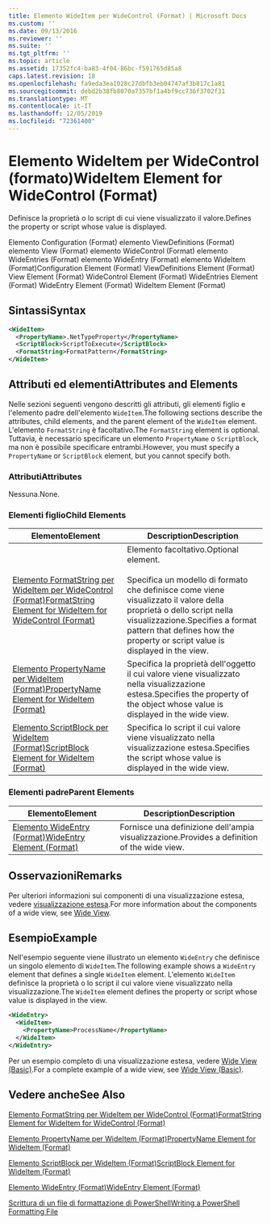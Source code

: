 ```yaml
---
title: Elemento WideItem per WideControl (Format) | Microsoft Docs
ms.custom: ''
ms.date: 09/13/2016
ms.reviewer: ''
ms.suite: ''
ms.tgt_pltfrm: ''
ms.topic: article
ms.assetid: 17352fc4-ba83-4f04-86bc-f591765d85a8
caps.latest.revision: 18
ms.openlocfilehash: fa9eda3ea1028c27dbfb3eb04747af3b817c1a81
ms.sourcegitcommit: debd2b38fb8070a7357bf1a4bf9cc736f3702f31
ms.translationtype: MT
ms.contentlocale: it-IT
ms.lasthandoff: 12/05/2019
ms.locfileid: "72361400"
---
```

# <a name="wideitem-element-for-widecontrol-format"></a><span data-ttu-id="cf053-102">Elemento WideItem per WideControl (formato)</span><span class="sxs-lookup"><span data-stu-id="cf053-102">WideItem Element for WideControl (Format)</span></span>

<span data-ttu-id="cf053-103">Definisce la proprietà o lo script di cui viene visualizzato il valore.</span><span class="sxs-lookup"><span data-stu-id="cf053-103">Defines the property or script whose value is displayed.</span></span>

<span data-ttu-id="cf053-104">Elemento Configuration (Format) elemento ViewDefinitions (Format) elemento View (Format) elemento WideControl (Format) elemento WideEntries (Format) elemento WideEntry (Format) elemento WideItem (Format)</span><span class="sxs-lookup"><span data-stu-id="cf053-104">Configuration Element (Format) ViewDefinitions Element (Format) View Element (Format) WideControl Element (Format) WideEntries Element (Format) WideEntry Element (Format) WideItem Element (Format)</span></span>

## <a name="syntax"></a><span data-ttu-id="cf053-105">Sintassi</span><span class="sxs-lookup"><span data-stu-id="cf053-105">Syntax</span></span>

```xml
<WideItem>
  <PropertyName>.NetTypeProperty</PropertyName>
  <ScriptBlock>ScriptToExecute</ScriptBlock>
  <FormatString>FormatPattern</FormatString>
</WideItem>
```

## <a name="attributes-and-elements"></a><span data-ttu-id="cf053-106">Attributi ed elementi</span><span class="sxs-lookup"><span data-stu-id="cf053-106">Attributes and Elements</span></span>

<span data-ttu-id="cf053-107">Nelle sezioni seguenti vengono descritti gli attributi, gli elementi figlio e l'elemento padre dell'elemento `WideItem`.</span><span class="sxs-lookup"><span data-stu-id="cf053-107">The following sections describe the attributes, child elements, and the parent element of the `WideItem` element.</span></span> <span data-ttu-id="cf053-108">L'elemento `FormatString` è facoltativo.</span><span class="sxs-lookup"><span data-stu-id="cf053-108">The `FormatString` element is optional.</span></span> <span data-ttu-id="cf053-109">Tuttavia, è necessario specificare un elemento `PropertyName` o `ScriptBlock`, ma non è possibile specificare entrambi.</span><span class="sxs-lookup"><span data-stu-id="cf053-109">However, you must specify a `PropertyName` or `ScriptBlock` element, but you cannot specify both.</span></span>

### <a name="attributes"></a><span data-ttu-id="cf053-110">Attributi</span><span class="sxs-lookup"><span data-stu-id="cf053-110">Attributes</span></span>

<span data-ttu-id="cf053-111">Nessuna.</span><span class="sxs-lookup"><span data-stu-id="cf053-111">None.</span></span>

### <a name="child-elements"></a><span data-ttu-id="cf053-112">Elementi figlio</span><span class="sxs-lookup"><span data-stu-id="cf053-112">Child Elements</span></span>

|<span data-ttu-id="cf053-113">Elemento</span><span class="sxs-lookup"><span data-stu-id="cf053-113">Element</span></span>|<span data-ttu-id="cf053-114">Description</span><span class="sxs-lookup"><span data-stu-id="cf053-114">Description</span></span>|
|-------------|-----------------|
|[<span data-ttu-id="cf053-115">Elemento FormatString per WideItem per WideControl (Format)</span><span class="sxs-lookup"><span data-stu-id="cf053-115">FormatString Element for WideItem for WideControl (Format)</span></span>](./formatstring-element-for-wideitem-for-widecontrol-format.md)|<span data-ttu-id="cf053-116">Elemento facoltativo.</span><span class="sxs-lookup"><span data-stu-id="cf053-116">Optional element.</span></span><br /><br /> <span data-ttu-id="cf053-117">Specifica un modello di formato che definisce come viene visualizzato il valore della proprietà o dello script nella visualizzazione.</span><span class="sxs-lookup"><span data-stu-id="cf053-117">Specifies a format pattern that defines how the property or script value is displayed in the view.</span></span>|
|[<span data-ttu-id="cf053-118">Elemento PropertyName per WideItem (Format)</span><span class="sxs-lookup"><span data-stu-id="cf053-118">PropertyName Element for WideItem (Format)</span></span>](./propertyname-element-for-wideitem-for-widecontrol-format.md)|<span data-ttu-id="cf053-119">Specifica la proprietà dell'oggetto il cui valore viene visualizzato nella visualizzazione estesa.</span><span class="sxs-lookup"><span data-stu-id="cf053-119">Specifies the property of the object whose value is displayed in the wide view.</span></span>|
|[<span data-ttu-id="cf053-120">Elemento ScriptBlock per WideItem (Format)</span><span class="sxs-lookup"><span data-stu-id="cf053-120">ScriptBlock Element for WideItem (Format)</span></span>](./scriptblock-element-for-wideitem-for-widecontrol-format.md)|<span data-ttu-id="cf053-121">Specifica lo script il cui valore viene visualizzato nella visualizzazione estesa.</span><span class="sxs-lookup"><span data-stu-id="cf053-121">Specifies the script whose value is displayed in the wide view.</span></span>|

### <a name="parent-elements"></a><span data-ttu-id="cf053-122">Elementi padre</span><span class="sxs-lookup"><span data-stu-id="cf053-122">Parent Elements</span></span>

|<span data-ttu-id="cf053-123">Elemento</span><span class="sxs-lookup"><span data-stu-id="cf053-123">Element</span></span>|<span data-ttu-id="cf053-124">Description</span><span class="sxs-lookup"><span data-stu-id="cf053-124">Description</span></span>|
|-------------|-----------------|
|[<span data-ttu-id="cf053-125">Elemento WideEntry (Format)</span><span class="sxs-lookup"><span data-stu-id="cf053-125">WideEntry Element (Format)</span></span>](./wideentry-element-for-widecontrol-format.md)|<span data-ttu-id="cf053-126">Fornisce una definizione dell'ampia visualizzazione.</span><span class="sxs-lookup"><span data-stu-id="cf053-126">Provides a definition of the wide view.</span></span>|

## <a name="remarks"></a><span data-ttu-id="cf053-127">Osservazioni</span><span class="sxs-lookup"><span data-stu-id="cf053-127">Remarks</span></span>

<span data-ttu-id="cf053-128">Per ulteriori informazioni sui componenti di una visualizzazione estesa, vedere [visualizzazione estesa](./creating-a-wide-view.md).</span><span class="sxs-lookup"><span data-stu-id="cf053-128">For more information about the components of a wide view, see [Wide View](./creating-a-wide-view.md).</span></span>

## <a name="example"></a><span data-ttu-id="cf053-129">Esempio</span><span class="sxs-lookup"><span data-stu-id="cf053-129">Example</span></span>

<span data-ttu-id="cf053-130">Nell'esempio seguente viene illustrato un elemento `WideEntry` che definisce un singolo elemento di `WideItem`.</span><span class="sxs-lookup"><span data-stu-id="cf053-130">The following example shows a `WideEntry` element that defines a single `WideItem` element.</span></span> <span data-ttu-id="cf053-131">L'elemento `WideItem` definisce la proprietà o lo script il cui valore viene visualizzato nella visualizzazione.</span><span class="sxs-lookup"><span data-stu-id="cf053-131">The `WideItem` element defines the property or script whose value is displayed in the view.</span></span>

```xml
<WideEntry>
  <WideItem>
    <PropertyName>ProcessName</PropertyName>
  </WideItem>
</WideEntry>
```

<span data-ttu-id="cf053-132">Per un esempio completo di una visualizzazione estesa, vedere [Wide View (Basic)](./wide-view-basic.md).</span><span class="sxs-lookup"><span data-stu-id="cf053-132">For a complete example of a wide view, see [Wide View (Basic)](./wide-view-basic.md).</span></span>

## <a name="see-also"></a><span data-ttu-id="cf053-133">Vedere anche</span><span class="sxs-lookup"><span data-stu-id="cf053-133">See Also</span></span>

[<span data-ttu-id="cf053-134">Elemento FormatString per WideItem per WideControl (Format)</span><span class="sxs-lookup"><span data-stu-id="cf053-134">FormatString Element for WideItem for WideControl (Format)</span></span>](./formatstring-element-for-wideitem-for-widecontrol-format.md)

[<span data-ttu-id="cf053-135">Elemento PropertyName per WideItem (Format)</span><span class="sxs-lookup"><span data-stu-id="cf053-135">PropertyName Element for WideItem (Format)</span></span>](./propertyname-element-for-wideitem-for-widecontrol-format.md)

[<span data-ttu-id="cf053-136">Elemento ScriptBlock per WideItem (Format)</span><span class="sxs-lookup"><span data-stu-id="cf053-136">ScriptBlock Element for WideItem (Format)</span></span>](./scriptblock-element-for-wideitem-for-widecontrol-format.md)

[<span data-ttu-id="cf053-137">Elemento WideEntry (Format)</span><span class="sxs-lookup"><span data-stu-id="cf053-137">WideEntry Element (Format)</span></span>](./wideentry-element-for-widecontrol-format.md)

[<span data-ttu-id="cf053-138">Scrittura di un file di formattazione di PowerShell</span><span class="sxs-lookup"><span data-stu-id="cf053-138">Writing a PowerShell Formatting File</span></span>](./writing-a-powershell-formatting-file.md)
